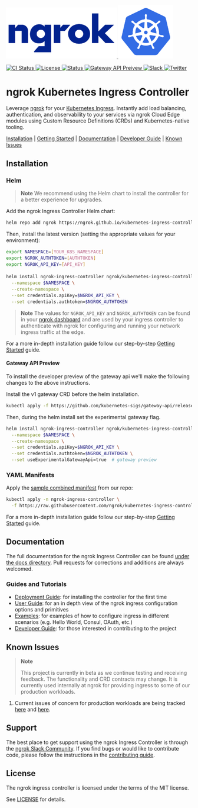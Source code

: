<p>
  <a href="https://ngrok.com">
    <img src="docs/assets/images/ngrok-blue-lrg.png" alt="ngrok Logo" width="300" url="https://ngrok.com" />
  </a>
  <a href="https://kubernetes.io/">
  <img src="docs/assets/images/Kubernetes-icon-color.svg.png" alt="Kubernetes logo" width="150" />
  </a>
</p>

<p>
  <a href="https://github.com/ngrok/kubernetes-ingress-controller/actions?query=branch%3Amain+event%3Apush">
      <img src="https://github.com/ngrok/kubernetes-ingress-controller/actions/workflows/ci.yaml/badge.svg" alt="CI Status"/>
  </a>
  <a href="https://github.com/ngrok/kubernetes-ingress-controller/blob/master/LICENSE">
    <img src="https://img.shields.io/badge/License-MIT-blue.svg" alt="License"/>
  </a>
  <a href="#features-and-beta-status">
    <img src="https://img.shields.io/badge/Status-Beta-orange.svg" alt="Status"/>
  </a>
   <a href="#gateway-api-status">
    <img src="https://img.shields.io/badge/Gateway_API-preview-rgba(159%2C122%2C234)" alt="Gateway API Preivew"/>
  </a>
  <a href="https://ngrok.com/slack">
    <img src="https://img.shields.io/badge/Join%20Our%20Community-Slack-blue" alt="Slack"/>
  </a>
  <a href="https://twitter.com/intent/follow?screen_name=ngrokHQ">
    <img src="https://img.shields.io/twitter/follow/ngrokHQ.svg?style=social&label=Follow" alt="Twitter"/>
  </a>
</p>

# ngrok Kubernetes Ingress Controller


Leverage [ngrok](https://ngrok.com/) for your [Kubernetes Ingress](https://kubernetes.io/docs/concepts/services-networking/ingress/). Instantly add load balancing, authentication, and observability to your services via ngrok Cloud Edge modules using Custom Resource Definitions (CRDs) and Kubernetes-native tooling.

[Installation](#installation) | [Getting Started](https://ngrok.com/docs/using-ngrok-with/k8s/) | [Documentation](#documentation) | [Developer Guide](https://github.com/ngrok/kubernetes-ingress-controller/blob/main/docs/developer-guide/README.md) | [Known Issues](#known-issues)

## Installation

### Helm

> **Note** We recommend using the Helm chart to install the controller for a better experience for upgrades.

Add the ngrok Ingress Controller Helm chart:

```sh
helm repo add ngrok https://ngrok.github.io/kubernetes-ingress-controller
```

Then, install the latest version (setting the appropriate values for your environment):

```sh
export NAMESPACE=[YOUR_K8S_NAMESPACE]
export NGROK_AUTHTOKEN=[AUTHTOKEN]
export NGROK_API_KEY=[API_KEY]

helm install ngrok-ingress-controller ngrok/kubernetes-ingress-controller \
  --namespace $NAMESPACE \
  --create-namespace \
  --set credentials.apiKey=$NGROK_API_KEY \
  --set credentials.authtoken=$NGROK_AUTHTOKEN
```

> **Note** The values for `NGROK_API_KEY` and `NGROK_AUTHTOKEN` can be found in your [ngrok dashboard](https://dashboard.ngrok.com/get-started/setup) and are used by your ingress controller to authenticate with ngrok for configuring and running your network ingress traffic at the edge.

For a more in-depth installation guide follow our step-by-step [Getting Started](https://ngrok.com/docs/using-ngrok-with/k8s/) guide.

#### Gateway API Preview

To install the developer preview of the gateway api we'll make the following changes to the above instructions.

Install the v1 gateway CRD before the helm installation.
```sh
kubectl apply -f https://github.com/kubernetes-sigs/gateway-api/releases/download/v1.0.0/standard-install.yaml
```

Then, during the helm install set the experimental gateway flag.

```sh
helm install ngrok-ingress-controller ngrok/kubernetes-ingress-controller \
  --namespace $NAMESPACE \
  --create-namespace \
  --set credentials.apiKey=$NGROK_API_KEY \
  --set credentials.authtoken=$NGROK_AUTHTOKEN \
  --set useExperimentalGatewayApi=true  # gateway preview
```
### YAML Manifests

Apply the [sample combined manifest](manifest-bundle.yaml) from our repo:

```sh
kubectl apply -n ngrok-ingress-controller \
  -f https://raw.githubusercontent.com/ngrok/kubernetes-ingress-controller/main/manifest-bundle.yaml
```

For a more in-depth installation guide follow our step-by-step [Getting Started](https://ngrok.com/docs/using-ngrok-with/k8s/) guide.

## Documentation

The full documentation for the ngrok Ingress Controller can be found [under the docs directory](./docs/README.md). Pull requests for corrections and additions are always welcomed.

###  Guides and Tutorials
- [Deployment Guide](./docs/deployment-guide/README.md): for installing the controller for the first time
- [User Guide](./docs/user-guide/README.md): for an in depth view of the ngrok ingress configuration options and primitives
- [Examples](./docs/examples/README.md): for examples of how to configure ingress in different scenarios (e.g. Hello World, Consul, OAuth, etc.)
- [Developer Guide](./docs/developer-guide/README.md): for those interested in contributing to the project


## Known Issues

> **Note** 
>
> This project is currently in beta as we continue testing and receiving feedback. The functionality and CRD contracts may change. It is currently used internally at ngrok for providing ingress to some of our production workloads. 

1. Current issues of concern for production workloads are being tracked [here](https://github.com/ngrok/kubernetes-ingress-controller/issues/208) and [here](https://github.com/ngrok/kubernetes-ingress-controller/issues/219).

## Support

The best place to get support using the ngrok Ingress Controller is through the [ngrok Slack Community](https://ngrok.com/slack). If you find bugs or would like to contribute code, please follow the instructions in the [contributing guide](./docs/developer-guide/README.md).

## License

The ngrok ingress controller is licensed under the terms of the MIT license.

See [LICENSE](./LICENSE.txt) for details.
